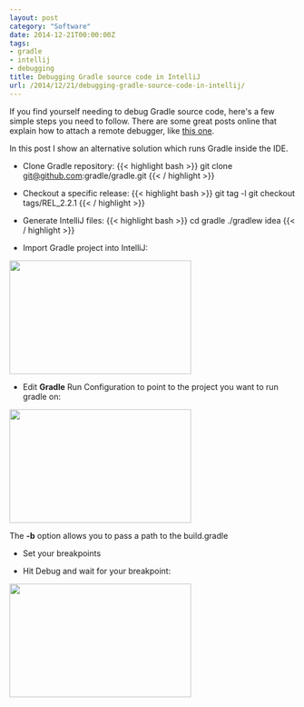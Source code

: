 ```yaml
---
layout: post
category: "Software"
date: 2014-12-21T00:00:00Z
tags:
- gradle
- intellij
- debugging
title: Debugging Gradle source code in IntelliJ
url: /2014/12/21/debugging-gradle-source-code-in-intellij/
---
```


If you find yourself needing to debug Gradle source code, here's a few simple steps you need to follow. There are some great posts online that explain how to attach a remote debugger, like [this one](http://blog.gaku.net/gradle-debugging/).

In this post I show an alternative solution which runs Gradle inside the IDE.

* Clone Gradle repository:
{{< highlight bash >}}
git clone git@github.com:gradle/gradle.git
{{< / highlight >}}

* Checkout a specific release:
{{< highlight bash >}}
git tag -l
git checkout tags/REL_2.2.1
{{< / highlight >}}

* Generate IntelliJ files:
{{< highlight bash >}}
cd gradle
./gradlew idea
{{< / highlight >}}

* Import Gradle project into IntelliJ:

<a href='/img/blog/debug-gradle/import.png'><img src='/img/blog/debug-gradle/import.png' height='200' width='320' /></a>

* Edit **Gradle** Run Configuration to point to the project you want to run gradle on:

<a href='/img/blog/debug-gradle/config.png'><img src='/img/blog/debug-gradle/config.png' height='200' width='320' /></a>

The **-b** option allows you to pass a path to the build.gradle

* Set your breakpoints

* Hit Debug and wait for your breakpoint:

<a href='/img/blog/debug-gradle/debug.png'><img src='/img/blog/debug-gradle/debug.png' height='200' width='320' /></a>
